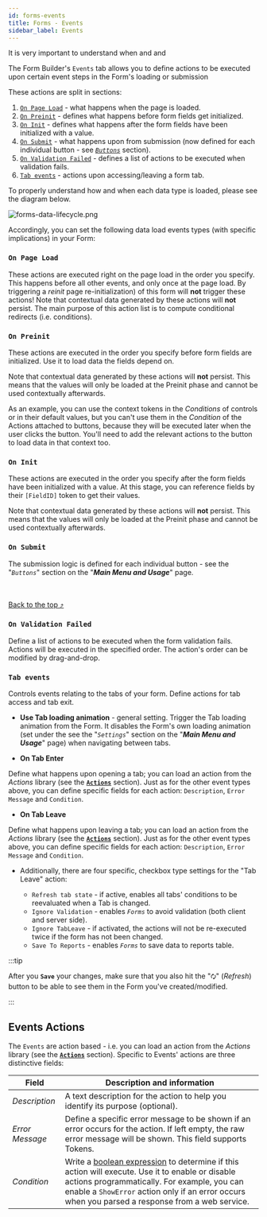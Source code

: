 ```yaml
---
id: forms-events
title: Forms - Events
sidebar_label: Events
---
```


It is very important to understand when and and 

The Form Builder's `Events` tab allows you to define actions to be executed upon certain event steps in the Form's loading or submission

These actions are split in sections:

1. [`On Page Load`](#on-page-load) - what happens when the page is loaded.
2. [`On Preinit`](#on-preinit) - defines what happens before form fields get initialized.
3. [`On Init`](#on-init) - defines what happens after the form fields have been initialized with a value.
4. [`On Submit`](#on-submit) - what happens upon from submission (now defined for each individual button - see [*`Buttons`*](#buttons) section).
5. [`On Validation Failed`](#on-validation-failed) - defines a list of actions to be executed when validation fails.
6. [`Tab events`](#tab-events) - actions upon accessing/leaving a form tab.


To properly understand how and when each data type is loaded, please see the diagram below.

<img src="/img/forms-data-lifecycle.png" alt="forms-data-lifecycle.png"></img>

Accordingly, you can set the following data load events types (with specific implications) in your Form:

### `On Page Load`

These actions are executed right on the page load in the order you specify. This happens before all other events, and only once at the page load. By triggering a *reinit* page re-initialization) of this form will **not** trigger these actions! Note that contextual data generated by these actions will **not** persist. The main purpose of this action list is to compute conditional redirects (i.e. conditions).

### `On Preinit`

These actions are executed in the order you specify before form fields are initialized. Use it to load data the fields depend on.

Note that contextual data generated by these actions will **not** persist. This means that the values will only be loaded at the Preinit phase and cannot be used contextually afterwards.

As an example, you can use the context tokens in the *Conditions* of controls or in their default values, but you can't use them in the *Condition* of the Actions attached to buttons, because they will be executed later when the user clicks the button. You'll need to add the relevant actions to the button to load data in that context too.

### `On Init`

These actions are executed in the order you specify after the form fields have been initialized with a value. At this stage, you can reference fields by their `[FieldID]` token to get their values. 

Note that contextual data generated by these actions will **not** persist. This means that the values will only be loaded at the Preinit phase and cannot be used contextually afterwards.

### `On Submit`

The submission logic is defined for each individual button - see the "*`Buttons`*" section on the "***Main Menu and Usage***" page.

<br /><br /><a href="#top">Back to the top &#10548;</a>

### `On Validation Failed`

Define a list of actions to be executed when the form validation fails. Actions will be executed in the specified order. The action's order can be modified by drag-and-drop.

### `Tab events`

Controls events relating to the tabs of your form. Define actions for tab access and tab exit.

- **Use Tab loading animation** - general setting. Trigger the Tab loading animation from the Form. It disables the Form's own loading animation (set under the see the "*`Settings`*" section on the "***Main Menu and Usage***" page) when navigating between tabs.

- **On Tab Enter**

Define what happens upon opening a tab; you can load an action from the *Actions* library (see the <a href="https://learn.plantanapp.com/docs/faq" target="_blank">**`Actions`**</a> section). Just as for the other event types above, you can define specific fields for each action: `Description`, `Error Message` and `Condition`.

- **On Tab Leave**

Define what happens upon leaving a tab; you can load an action from the *Actions* library (see the <a href="https://learn.plantanapp.com/docs/faq" target="_blank">**`Actions`**</a> section). Just as for the other event types above, you can define specific fields for each action: `Description`, `Error Message` and `Condition`.

- Additionally, there are four specific, checkbox type settings for the "Tab Leave" action:

  * `Refresh tab state` - if active, enables all tabs' conditions to be reevaluated when a Tab is changed.
  * `Ignore Validation` - enables *`Forms`* to avoid validation (both client and server side).
  * `Ignore TabLeave` - if activated, the actions will not be re-executed twice if the form has not been changed.
  * `Save To Reports` - enables *`Forms`* to save data to reports table.

:::tip

After you **`Save`** your changes, make sure that you also hit the "`🗘`" (*Refresh*) button to be able to see them in the Form you've created/modified.

:::

## Events Actions

The `Events` are action based - i.e. you can load an action from the *Actions* library (see the <a href="https://learn.plantanapp.com/docs/faq" target="_blank">**`Actions`**</a> section). Specific to Events' actions are three distinctive fields:

| Field | Description and information |
|---|---|
|*Description*|A text description for the action to help you identify its purpose (optional).|
|*Error Message*|Define a specific error message to be shown if an error occurs for the action. If left empty, the raw error message will be shown. This field supports Tokens.|
|*Condition*|Write a <a href="https://en.wikipedia.org/wiki/Boolean_expression" target="_blank">boolean expression</a> to determine if this action will execute. Use it to enable or disable actions programmatically. For example, you can enable a `ShowError` action only if an error occurs when you parsed a response from a web service.|